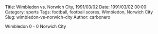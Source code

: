 Title: Wimbledon vs. Norwich City, 1991/03/02
Date: 1991/03/02 00:00
Category: sports
Tags: football, football scores, Wimbledon, Norwich City
Slug: wimbledon-vs-norwich-city
Author: carbonero


Wimbledon 0 - 0 Norwich City

